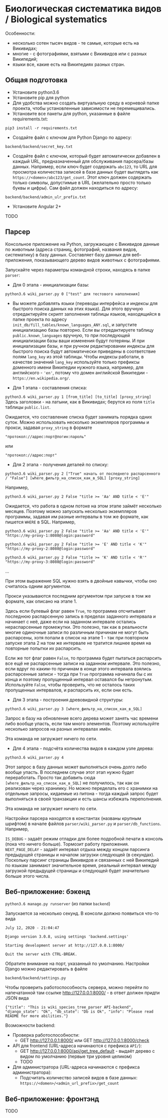 <h1>Биологическая систематика видов / Biological systematics</h1>

Особенности:
- несколько сотен тысяч видов - те самые, которые есть на Викивидах;
- многие - с фотографиями, взятыми с Викивидов или с разных Википедий;
- языки все, какие есть на Википедиях разных стран.

<h2>Общая подготовка</h2>

- Установите python3.6
- Установите pip для python
- Для удобства можно создать виртуальную среду в корневой папке проекта,
чтобы установленные зависимости не перемещивались.
- Установите все пакеты для python, указанные в файле requirements.txt:

`pip3 install -r requirements.txt`

- Создайте файл с ключом для Python Django по адресу:

`backend/backend/secret_key.txt`

- Создайте файл с ключом,
который будет автоматически добавлен в каждый URL, предназначенный для обслуживания парсера/базы данных.
Например, если ключ будет содержать `abc123`, то URL для просмотра количества записей
в базе данных будет выглядеть как `https://<domen>/abc123/get_count`.
Этот ключ должен содержать только символы, допустимые в URL (желательно просто только буквы и цифры).
Сам файл должен находиться по адресу:

`backend/backend/admin_ulr_prefix.txt`

- Установите Angular 2+

TODO

<h2>Парсер</h2>

Консольное приложение на Python, загружающее с Викивидов данные по животным (адреса страниц, фотографий, названия видов, систематику) в базу данных.
Составляет базу данных для веб-приложения, показывающего дерево видов животных с фотографиями.

Запускайте через параметры командной строки, находясь в папке `parser`:

- Для 0 этапа - инициализации базы:

`python3.6 wiki_parser.py 0 ["test" для тестового наполнения]`

- Вы можете добавлять языки (переводы интерфейса и индексы для быстрого поиска данных на этих языка).
Для этого вручную отредактируйте скрипт заполнения таблицы языков,
находящийся в папке проекта по адресу `init_db/fill_tables/known_languages_ANY.sql`,
и запустите инициализацию базы повторно. Если вы отредактируете таблицу `public.known_languages` вручную,
то при последующей инициализации базы ваши изменения будут потеряны. 
И при инициализации базы, и при ручном редактировании индексы для быстрого поиска будут автоматически приведены в соответствие полям `lang_key` из этой таблицы.
Чтобы индексы работали, в качестве значений `lang_key` используйте только префиксы доменного имени Википедии нужного языка,
например, для английского - `'en'`, потому что домен английской Википедии - `https://en.wikipedia.org/`.
 
- Для 1 этапа - составления списка:

`python3.6 wiki_parser.py 1 [from_title] [to_title] [proxy_string]`
Здесь заголовки - на латыни, как в Викивидах; берутся из поля `title` таблицы `public.list`.

Ожидается, что составление списка будет занимать порядка одних суток. Можно использовать несколько экземпляров программы
и прокси, задавая `proxy_string` в формате

`"протокол://адрес:порт@логин:пароль"`
 
 или
 
 `"протокол://адрес:порт"`

- Для 2 этапа - получения деталей по списку:

`python3.6 wiki_parser.py 2 ["True" начать от последнего распарсенного / "False"] [where_фильтр_на_список_как_в_SQL] [proxy_string]`

Например,

`python3.6 wiki_parser.py 2 False "title >= 'Aa' AND title < 'E'"`

Ожидается, что работа в одном потоке на этом этапе займёт несколько месяцев. Поэтому можно запускать несколько экземпляров программы,
задавая им разные интервалы в том же формате, как пишется `WHERE` в SQL. Например,

`python3.6 wiki_parser.py 2 False "title >= 'Aa' AND title < 'E'" "https://my-proxy-1:8080@login:password"`

`python3.6 wiki_parser.py 2 False "title >= 'E' AND title < 'K'" "https://my-proxy-2:8080@login:password"`

`python3.6 wiki_parser.py 2 False "title >= 'K' AND title < 'R'" "https://my-proxy-3:8080@login:password"`

...
 
При этом выражение SQL нужно взять в двойные кавычки, чтобы оно считалось одним аргументом.

Прокси указываются последним аргументом при запуске в том же формате, как описано на этапе 1.

Здесь если булевый флаг равен `True`, то программа отсчитывает последнюю распарсенную запись в пределах заданного интервала
и начинает с неё, даже если на заданном интервале остались нераспарсенные промежутки. Это полезно, так как в реальности
многие одиночные записи по различным причинам не могут быть распарсены, хотя попали в список на этапе 1 - 
так при повторном запуске этапа 2 на том же интервале не тратится лишнее время на повторные попытки их распарсить.

Если же тот флаг равен `False`, то программа будет пытаться распарсить все ещё не распарсенные записи на заданном интервале.
Это полезно, если вдруг по каким-то причинам в конце этого интервала взялись распарсенные записи - тогда при `True`
программа начинала бы с их конца и поэтому пропущенный интервал оставался бы нетронутым. Используйте `False`, чтобы
проверить, что не осталось таких пропущенных интервалов, и распарсить их, если они есть.

- Для 3 этапа - построения древовидной структуры:

`python3.6 wiki_parser.py 3 [where_фильтр_на_список_как_в_SQL]`

Запрос в базу на обновление всего дерева может занять час времени либо вообще упасть, если там много элементов.
Поэтому используйте несколько запросов на разных интервалах имён.

Эта команда не загружает ничего по сети.

- Для 4 этапа - подсчёта количества видов в каждом узле дерева:

`python3.6 wiki_parser.py 4`

Этот запрос в базу данных может выполняться очень долго либо вообще упасть.
В последнем случае этот этап нужно будет переработать.
Просто так добавить сюда `[where_фильтр_на_список_как_в_SQL]` не получилось,
так как он реализован через хранимку. Но можно переделать его с хранимки
на отдельные запросы, кидаемые из питона - тогда каждый запрос будет выполняться
в своей транзакции и есть шансы избежать переполнения.

Эта команда не загружает ничего по сети.

Настройки парсера находятся в константах (названы крупным шрифтом) в начале файлов `parser/wiki_parser.py`
и `parser/db_functions`. Например,

`IS_DEBUG` - задаёт режим отладки для более подробной печати в консоль (пока что ничего больше). Тормозит работу приложения.
`NEXT_PAGE_DELAY` - задаёт интервал отдыха между концом парсинга предыдущей страницы и началом загрузки следующей (в секундах).
Поскольку парсинг страницы Викивидов и связанных с ней Википедий по языкам занимают значительное время, 
реальный интервал между загрузкой предыдущей страницы и следующей будет значительно больше этого числа.  

<h2>Веб-приложение: бэкенд</h2>

`python3.6 manage.py runserver` (из папки `backend`)

Запускается за несколько секунд. В консоли должно появиться что-то вида

`July 12, 2020 - 21:04:47`

`Django version 3.0.8, using settings 'backend.settings'`

`Starting development server at http://127.0.0.1:8000/`

`Quit the server with CTRL-BREAK.`

Обратите внимание на порт, указанный по умолчанию. Настройки Django можно редактировать в файле

`backend/backend/settings.py`

Чтобы проверить работоспособность сервера, можно перейти по напечатанной там ссылке http://127.0.0.1:8000/ -
в ответ должен придти JSON вида

`{"title": "This is wiki_species_tree_parser API-backend", "django_state": "Ok", "db_state": "Db is Ok", "info": "Please read README for more abilities."}`

Возможности backend:
- Проверка работоспособности:
  - GET http://127.0.0.1:8000/ или GET http://127.0.0.1:8000/check
- API для frontend (URL-адреса начинаются с префикса `API/`):
  - GET http://127.0.0.1:8000/api/get_tree_default - выдаёт дерево с видом по умолчанию (первые три уровня целиком)
  - TODO 
- Для администратора (URL-адреса начинаются с префикса администратора):
  - Подсчитать количество записей видов в базе данных: `https://<domen>/<admin_url_prefix>/get_count` 

<h2>Веб-приложение: фронтэнд</h2>
TODO